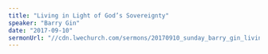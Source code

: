 ```yaml
---
title: "Living in Light of God’s Sovereignty"
speaker: "Barry Gin"
date: "2017-09-10"
sermonUrl: "//cdn.lwechurch.com/sermons/20170910_sunday_barry_gin_living_in_light_of_god's_sovereignty.mp3"
---
```


